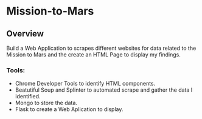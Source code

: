 # Mission-to-Mars

## Overview
Build a Web Application to scrapes different websites for data related to the Mission to Mars and the create an HTML Page to display my findings.

### Tools:
- Chrome Developer Tools to identify HTML components.
- Beatutiful Soup and Splinter to automated scrape and gather the data I identified.
- Mongo to store the data.
- Flask to create a Web Aplication to display.
